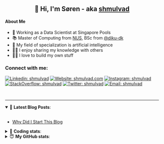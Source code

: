 <h2 align="center">
	👋 Hi, I'm Søren - aka <a href="https://shmulvad.com">shmulvad</a>
</h2>

#### About Me
- 🤖 Working as a Data Scientist at Singapore Pools
- 📚 Master of Computing from [NUS], BSc from [@diku-dk]
- 🧠 My field of specialization is artificial intelligence
- 👨‍🏫 I enjoy sharing my knowledge with others
- 👨‍💻 I love to build my own stuff

### Connect with me:

[![Linkedin: shmulvad](https://img.shields.io/badge/shmulvad-blue?style=flat&logo=Linkedin&logoColor=white)][linkedin]
[![Website: shmulvad.com](https://img.shields.io/badge/shmulvad.com-47CCCC?&style=flat&logo=Google-Chrome&logoColor=white)][website]
[![Instagram: shmulvad](https://img.shields.io/badge/-@shmulvad-purple?style=flat&logo=Instagram&logoColor=white)][instagram]
[![StackOverflow: shmulvad](https://img.shields.io/badge/shmulvad-FE7A16?style=flat&logo=stack-overflow&logoColor=white)][stackOverflow]
[![Twitter: shmulvad](https://img.shields.io/badge/@shmulvad-1ca0f1?style=flat&logo=twitter&logoColor=white)][twitter]
[![Email: shmulvad](https://img.shields.io/badge/shmulvad-D14836?style=flat&logo=gmail&logoColor=white)][mail]

<br />

---

<details open>
 <summary>📕 <b>Latest Blog Posts</b>: </summary>

<br>

<!-- BLOG-POST-LIST:START -->
- [Why Did I Start This Blog](https://shmulvad.com/blog/why-did-start-this-blog)
<!-- BLOG-POST-LIST:END -->

</details>

<!-- --- -->

<details>
 <summary>🤖 <b>Coding stats</b>: </summary>

<br>

NOTE: Doesn't track coding at work or work done in environments such as Jupyter Notebooks.

<!--START_SECTION:waka-->
![Code Time](http://img.shields.io/badge/Code%20Time-2%2C614%20hrs-blue)

**I'm a Night 🦉** 

```text
🌞 Morning                475 commits         ██░░░░░░░░░░░░░░░░░░░░░░░   08.45 % 
🌆 Daytime                1534 commits        ███████░░░░░░░░░░░░░░░░░░   27.30 % 
🌃 Evening                2193 commits        ██████████░░░░░░░░░░░░░░░   39.03 % 
🌙 Night                  1417 commits        ██████░░░░░░░░░░░░░░░░░░░   25.22 % 
```


📊 **This Week I Spent My Time On** 

```text
💬 Programming Languages: 
Python                   2 hrs 4 mins        ██████████░░░░░░░░░░░░░░░   41.07 % 
Other                    1 hr 8 mins         ██████░░░░░░░░░░░░░░░░░░░   22.45 % 
JavaScript               24 mins             ██░░░░░░░░░░░░░░░░░░░░░░░   08.05 % 
HTML                     17 mins             █░░░░░░░░░░░░░░░░░░░░░░░░   05.75 % 
CSS                      16 mins             █░░░░░░░░░░░░░░░░░░░░░░░░   05.44 % 

🔥 Editors: 
VS Code                  3 hrs 55 mins       ███████████████████░░░░░░   77.55 % 
Zsh                      1 hr 8 mins         ██████░░░░░░░░░░░░░░░░░░░   22.45 % 

🐱‍💻 Projects: 
km24-core                4 hrs 39 mins       ███████████████████████░░   92.07 % 
dmarc-analyse            12 mins             █░░░░░░░░░░░░░░░░░░░░░░░░   04.00 % 
faktanet                 11 mins             █░░░░░░░░░░░░░░░░░░░░░░░░   03.65 % 
overvaagning-admin       0 secs              ░░░░░░░░░░░░░░░░░░░░░░░░░   00.29 % 
```


 Last Updated on 15/07/2024 18:45:29 UTC
<!--END_SECTION:waka-->

</details>

<!-- --- -->

<details>
 <summary>😇 <b>My GitHub stats</b>: </summary>

<br>

<img align="left" alt="shmulvad's Github Stats" src="https://github-readme-stats.vercel.app/api?username=shmulvad&show_icons=true&hide_border=true" />

</details>



[website]: https://shmulvad.com
[twitter]: https://twitter.com/shmulvad
[linkedin]: https://linkedin.com/in/shmulvad
[instagram]: https://instagram.com/shmulvad
[stackOverflow]: https://stackoverflow.com/users/9248793/shmulvad
[mail]: mailto:shmulvad@gmail.com
[@diku-dk]: https://github.com/diku-dk
[github]: https://github.com/shmulvad
[NUS]: https://www.nus.edu.sg